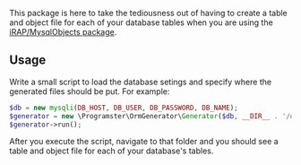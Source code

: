 This package is here to take the tediousness out of having to create a table and object file for each of your 
database tables when you are using the [iRAP/MysqlObjects package](https://github.com/iRAP-software/package-mysql-objects).

## Usage
Write a small script to load the database setings and specify where the generated files should be put.
For example:

```php
$db = new mysqli(DB_HOST, DB_USER, DB_PASSWORD, DB_NAME);
$generator = new \Programster\OrmGenerator\Generator($db, __DIR__ . '/output');
$generator->run();
```

After you execute the script, navigate to that folder and you should see a table and object file for each of your database's tables.
